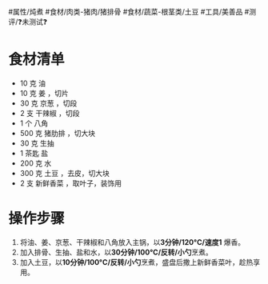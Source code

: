 #属性/炖煮 
#食材/肉类-猪肉/猪排骨 #食材/蔬菜-根茎类/土豆 
#工具/美善品 
#测评/❓未测试❓ 

# 食材清单

- 10 克 油
- 10 克 姜 ，切片
- 30 克 京葱 ，切段
- 2 支 干辣椒 ，切段
- 1 个 八角
- 500 克 猪肋排 ，切大块
- 30 克 生抽
- 1 茶匙 盐
- 200 克 水
- 300 克 土豆 ，去皮，切大块
- 2 支 新鲜香菜 ，取叶子，装饰用

# 操作步骤

1. 将油、姜、京葱、干辣椒和八角放入主锅，以**3分钟/120°C/速度1** 爆香。
2. 加入排骨、生抽、盐和水，以**30分钟/100°C/反转/小勺**烹煮。
3. 加入土豆，以**10分钟/100°C/反转/小勺**烹煮，盛盘后撒上新鲜香菜叶，趁热享用。